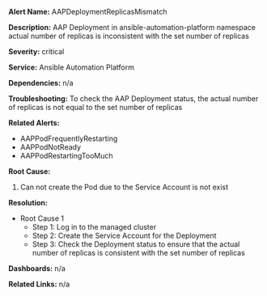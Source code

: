 **Alert Name:** AAPDeploymentReplicasMismatch

**Description:** AAP Deployment in ansible-automation-platform namespace actual number of replicas is inconsistent with the set number of replicas

**Severity:** critical

**Service:** Ansible Automation Platform

**Dependencies:** n/a

**Troubleshooting:** To check the AAP Deployment status, the actual number of replicas is not equal to the set number of replicas

**Related Alerts:**
- AAPPodFrequentlyRestarting
- AAPPodNotReady
- AAPPodRestartingTooMuch

**Root Cause:**
1. Can not create the Pod due to the Service Account is not exist

**Resolution:**
- Root Cause 1
    - Step 1: Log in to the managed cluster
    - Step 2: Create the Service Account for the Deployment
    - Step 3: Check the Deployment status to ensure that the actual number of replicas is consistent with the set number of replicas

**Dashboards:** n/a

**Related Links:** n/a
